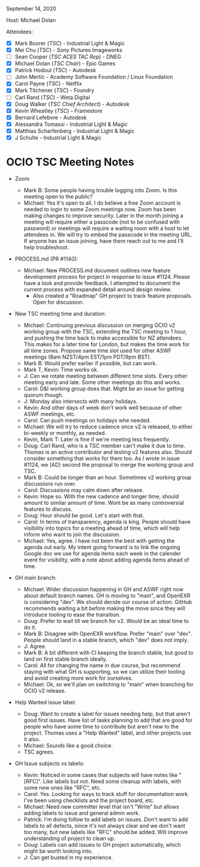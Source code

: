 <!-- SPDX-License-Identifier: CC-BY-4.0 -->
<!-- Copyright Contributors to the OpenColorIO Project. -->

September 14, 2020

Host: Michael Dolan

Attendees:
  * [X] Mark Boorer (_TSC_) - Industrial Light & Magic
  * [X] Mei Chu (_TSC_) - Sony Pictures Imageworks
  * [ ] Sean Cooper (_TSC ACES TAC Rep_) - DNEG
  * [X] Michael Dolan (_TSC Chair_) - Epic Games
  * [X] Patrick Hodoul (_TSC_) - Autodesk
  * [ ] John Mertic - Academy Software Foundation / Linux Foundation
  * [X] Carol Payne (_TSC_) - Netflix
  * [X] Mark Titchener (_TSC_) - Foundry
  * [ ] Carl Rand (_TSC_) - Weta Digital
  * [X] Doug Walker (_TSC Chief Architect_) - Autodesk
  * [X] Kevin Wheatley (_TSC_) - Framestore
  * [X] Bernard Lefebvre - Autodesk
  * [X] Alessandra Tomassi - Industrial Light & Magic
  * [X] Matthias Scharfenberg - Industrial Light & Magic
  * [X] J Schulte - Industrial Light & Magic

# **OCIO TSC Meeting Notes**

* Zoom
    - Mark B: Some people having trouble logging into Zoom. Is this meeting 
      open to the public?
    - Michael: Yes it's open to all. I do believe a free Zoom account is 
      needed to login to some Zoom meetings now. Zoom has been making changes
      to improve security. Later in the month joining a meeting will require 
      either a passcode (not to be confused with password) or meetings will
      require a waiting room with a host to let attendees in. We will try to 
      embed the passcode in the meeting URL. If anyone has an issue joining,
      have them reach out to me and I'll help troubleshoot.

* PROCESS.md (PR #1140):
    - Michael: New PROCESS.md document outlines new feature development process 
      for project in response to issue #1124. Please have a look and provide 
      feedback. I attempted to document the current process with expanded 
      detail around design review.
        - Also created a "Roadmap" GH project to track feature proposals. Open 
          for discussion.

* New TSC meeting time and duration:
    - Michael: Continuing previous discussion on merging OCIO v2 working group 
      with the TSC, extending the TSC meeting to 1 hour, and pushing the time 
      back to make accessible for NZ attendees. This makes for a later time for
      London, but makes the time work for all time zones. Propose same time 
      slot used for other ASWF meetings (8am NZST/4pm EST/1pm PDT/9pm BST).
    - Mark B: Would prefer earlier if possible, but can work.
    - Mark T, Kevin: Time works ok.
    - J: Can we rotate meeting between different time slots. Every other 
      meeting early and late. Some other meetings do this and works.
    - Carol: D&I working group does that. Might be an issue for getting quorum 
      though.
    - J: Monday also intersects with many holidays.
    - Kevin: And other days of week don't work well because of other ASWF 
      meetings, etc.
    - Carol: Can push meetings on holidays whe needed.
    - Michael: We will try to reduce cadence once v2 is released, to either 
      bi-weekly or monthly, as needed.
    - Kevin, Mark T: Later is fine if we're meeting less frequently.
    - Doug: Carl Rand, who is a TSC member can't make it due to time. Thomas 
      is an active contributor and testing v2 features also. Should consider 
      something that works for them too. As I wrote in issue #1124, we (AD) 
      second the proposal to merge the working group and TSC.
    - Mark B: Could be longer than an hour. Sometimes v2 working group 
      discussions run over.
    - Carol: Discussions may calm down after release.
    - Kevin: Hope so. With the new cadence and longer time, should amount to 
      similar amount of time. Wont be as many controversial features to 
      discuss.
    - Doug: Hour should be good. Let's start with that.
    - Carol: In terms of transparency, agenda is king. People should have 
      visibility into topics for a meeting ahead of time, which will help 
      inform who want to join the discussion.
    - Michael: Yes, agree. I have not been the best with getting the agenda 
      out early. My intent going forward is to link the ongoing Google doc we
      use for agenda items each week in the calender event for visibility, 
      with a note about adding agenda items ahead of time.

* GH main branch:
    - Michael: Wider discussion happening in GH and ASWF right now about 
      default branch names. GH is moving to "main", and OpenEXR is considering 
      "dev". We should decide our course of action. GitHub recommends waiting 
      a bit before making the move since they will introduce tooling to ease 
      the transition.
    - Doug: Prefer to wait till we branch for v2. Would be an ideal time to do 
      it.
    - Mark B: Disagree with OpenEXR workflow. Prefer "main" over "dev". People 
      should land in a stable branch, which "dev" does not imply. 
    - J: Agree.
    - Mark B: A bit different with CI keeping the branch stable, but good to 
      land on first stable branch ideally.
    - Carol: All for changing the name in due course, but recommend staying 
      with what GH is supporting, so we can utilize their tooling and avoid 
      creating more work for ourselves.
    - Michael: Ok, so we'll plan on switching to "main" when branching for OCIO
      v2 release.

* Help Wanted issue label:
    - Doug: Want to create a label for issues needing help, but that aren't 
      good first issues. Have list of tasks planning to add that are good for 
      people who have some time to contribute but aren't new to the project. 
      Thomas uses a "Help Wanted" label, and other projects use it also. 
    - Michael: Sounds like a good choice.
    - TSC agrees.

* GH Issue subjects vs labels:
    - Kevin: Noticed in some cases that subjects will have notes like "\[RFC\]". 
      Like labels but not. Need some cleanup with labels, with some new ones like 
      "RFC", etc.
    - Carol: Yes. Looking for ways to track stuff for documentation work. I've 
      been using checklists and the project board, etc.
    - Michael: Need new committer level that isn't "Write" but allows adding 
      labels to issue and general admin work.
    - Patrick: I'm doing follow to add labels on issues. Don't want to add 
      labels to all defects, since it's not always clear and we don't want too 
      many, but new labels like "RFC" should be added. Will improve understanding 
      of project to clean up.
    - Doug: Labels can add issues to GH project automatically, which might be 
      worth looking into.
    - J: Can get busted in my experience.
  